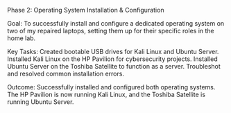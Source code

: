 Phase 2: Operating System Installation & Configuration

Goal: To successfully install and configure a dedicated operating system on two of my repaired laptops, setting them up for their specific roles in the home lab.

Key Tasks: Created bootable USB drives for Kali Linux and Ubuntu Server. Installed Kali Linux on the HP Pavilion for cybersecurity projects. Installed Ubuntu Server on the Toshiba Satellite to function as a server. Troubleshot and resolved common installation errors.

Outcome: Successfully installed and configured both operating systems. The HP Pavilion is now running Kali Linux, and the Toshiba Satellite is running Ubuntu Server.
